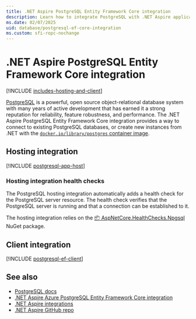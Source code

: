 ```yaml
---
title: .NET Aspire PostgreSQL Entity Framework Core integration
description: Learn how to integrate PostgreSQL with .NET Aspire applications using Entity Framework Core, using both hosting and client integrations.
ms.date: 02/07/2025
uid: database/postgresql-ef-core-integration
ms.custom: sfi-ropc-nochange
---
```


# .NET Aspire PostgreSQL Entity Framework Core integration

[!INCLUDE [includes-hosting-and-client](../includes/includes-hosting-and-client.md)]

[PostgreSQL](https://www.postgresql.org/) is a powerful, open source object-relational database system with many years of active development that has earned it a strong reputation for reliability, feature robustness, and performance. The .NET Aspire PostgreSQL Entity Framework Core integration provides a way to connect to existing PostgreSQL databases, or create new instances from .NET with the [`docker.io/library/postgres` container image](https://hub.docker.com/_/postgres).

## Hosting integration

[!INCLUDE [postgresql-app-host](includes/postgresql-app-host.md)]

### Hosting integration health checks

The PostgreSQL hosting integration automatically adds a health check for the PostgreSQL server resource. The health check verifies that the PostgreSQL server is running and that a connection can be established to it.

The hosting integration relies on the [📦 AspNetCore.HealthChecks.Npgsql](https://www.nuget.org/packages/AspNetCore.HealthChecks.Npgsql) NuGet package.

## Client integration

[!INCLUDE [postgresql-ef-client](includes/postgresql-ef-client.md)]

## See also

- [PostgreSQL docs](https://www.npgsql.org/doc/api/Npgsql.html)
- [.NET Aspire Azure PostgreSQL Entity Framework Core integration](azure-postgresql-entity-framework-integration.md)
- [.NET Aspire integrations](../fundamentals/integrations-overview.md)
- [.NET Aspire GitHub repo](https://github.com/dotnet/aspire)
